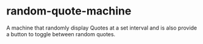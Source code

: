 # random-quote-machine
A machine that randomly display Quotes at a set interval and is also provide a button to toggle between random quotes.
